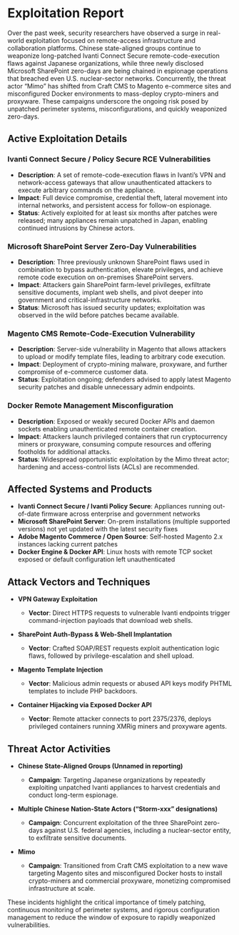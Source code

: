 # Exploitation Report

Over the past week, security researchers have observed a surge in real-world exploitation focused on remote-access infrastructure and collaboration platforms. Chinese state-aligned groups continue to weaponize long-patched Ivanti Connect Secure remote-code-execution flaws against Japanese organizations, while three newly disclosed Microsoft SharePoint zero-days are being chained in espionage operations that breached even U.S. nuclear-sector networks. Concurrently, the threat actor “Mimo” has shifted from Craft CMS to Magento e-commerce sites and misconfigured Docker environments to mass-deploy crypto-miners and proxyware. These campaigns underscore the ongoing risk posed by unpatched perimeter systems, misconfigurations, and quickly weaponized zero-days.

## Active Exploitation Details

### Ivanti Connect Secure / Policy Secure RCE Vulnerabilities
- **Description**: A set of remote-code-execution flaws in Ivanti’s VPN and network-access gateways that allow unauthenticated attackers to execute arbitrary commands on the appliance.
- **Impact**: Full device compromise, credential theft, lateral movement into internal networks, and persistent access for follow-on espionage.
- **Status**: Actively exploited for at least six months after patches were released; many appliances remain unpatched in Japan, enabling continued intrusions by Chinese actors.
  
### Microsoft SharePoint Server Zero-Day Vulnerabilities
- **Description**: Three previously unknown SharePoint flaws used in combination to bypass authentication, elevate privileges, and achieve remote code execution on on-premises SharePoint servers.
- **Impact**: Attackers gain SharePoint farm-level privileges, exfiltrate sensitive documents, implant web shells, and pivot deeper into government and critical-infrastructure networks.
- **Status**: Microsoft has issued security updates; exploitation was observed in the wild before patches became available.

### Magento CMS Remote-Code-Execution Vulnerability
- **Description**: Server-side vulnerability in Magento that allows attackers to upload or modify template files, leading to arbitrary code execution.
- **Impact**: Deployment of crypto-mining malware, proxyware, and further compromise of e-commerce customer data.
- **Status**: Exploitation ongoing; defenders advised to apply latest Magento security patches and disable unnecessary admin endpoints.

### Docker Remote Management Misconfiguration
- **Description**: Exposed or weakly secured Docker APIs and daemon sockets enabling unauthenticated remote container creation.
- **Impact**: Attackers launch privileged containers that run cryptocurrency miners or proxyware, consuming compute resources and offering footholds for additional attacks.
- **Status**: Widespread opportunistic exploitation by the Mimo threat actor; hardening and access-control lists (ACLs) are recommended.

## Affected Systems and Products

- **Ivanti Connect Secure / Ivanti Policy Secure**: Appliances running out-of-date firmware across enterprise and government networks  
- **Microsoft SharePoint Server**: On-prem installations (multiple supported versions) not yet updated with the latest security fixes  
- **Adobe Magento Commerce / Open Source**: Self-hosted Magento 2.x instances lacking current patches  
- **Docker Engine & Docker API**: Linux hosts with remote TCP socket exposed or default configuration left unauthenticated  

## Attack Vectors and Techniques

- **VPN Gateway Exploitation**  
  - **Vector**: Direct HTTPS requests to vulnerable Ivanti endpoints trigger command-injection payloads that download web shells.  

- **SharePoint Auth-Bypass & Web-Shell Implantation**  
  - **Vector**: Crafted SOAP/REST requests exploit authentication logic flaws, followed by privilege-escalation and shell upload.  

- **Magento Template Injection**  
  - **Vector**: Malicious admin requests or abused API keys modify PHTML templates to include PHP backdoors.  

- **Container Hijacking via Exposed Docker API**  
  - **Vector**: Remote attacker connects to port 2375/2376, deploys privileged containers running XMRig miners and proxyware agents.  

## Threat Actor Activities

- **Chinese State-Aligned Groups (Unnamed in reporting)**  
  - **Campaign**: Targeting Japanese organizations by repeatedly exploiting unpatched Ivanti appliances to harvest credentials and conduct long-term espionage.  

- **Multiple Chinese Nation-State Actors (“Storm-xxx” designations)**  
  - **Campaign**: Concurrent exploitation of the three SharePoint zero-days against U.S. federal agencies, including a nuclear-sector entity, to exfiltrate sensitive documents.  

- **Mimo**  
  - **Campaign**: Transitioned from Craft CMS exploitation to a new wave targeting Magento sites and misconfigured Docker hosts to install crypto-miners and commercial proxyware, monetizing compromised infrastructure at scale.  

These incidents highlight the critical importance of timely patching, continuous monitoring of perimeter systems, and rigorous configuration management to reduce the window of exposure to rapidly weaponized vulnerabilities.